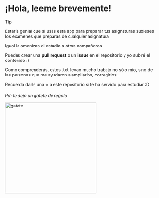 # ¡Hola, leeme brevemente!

> [!Tip]
> Estaría genial que si usas esta app para preparar tus asignaturas subieses los exámenes que preparas de cualquier asignatura
>
> Igual le amenizas el estudio a otros compañeros
>
> Puedes crear una **pull request** o un **issue** en el repositorio y yo subiré el contenido :)

Como comprenderás, estos .txt llevan mucho trabajo no sólo mío, sino de las personas que me ayudaron a ampliarlos, corregirlos...

Recuerda darle una ⭐ a este repositorio si te ha servido para estudiar :D

_Pd: te dejo un gatete de regalo_

<img src="https://github.com/gitblanc/Preguntator/assets/87705461/90810ff3-4c49-4631-98f9-11f706fc2b91" alt="gatete" width="300" height="300">


